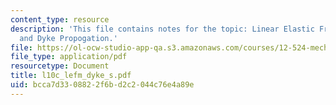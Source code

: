 ```yaml
---
content_type: resource
description: 'This file contains notes for the topic: Linear Elastic Fracture Mechanics
  and Dyke Propogation.'
file: https://ol-ocw-studio-app-qa.s3.amazonaws.com/courses/12-524-mechanical-properties-of-rocks-fall-2005/bcca7d3308822f6bd2c2044c76e4a89e_l10c_lefm_dyke_s.pdf
file_type: application/pdf
resourcetype: Document
title: l10c_lefm_dyke_s.pdf
uid: bcca7d33-0882-2f6b-d2c2-044c76e4a89e
---
```


